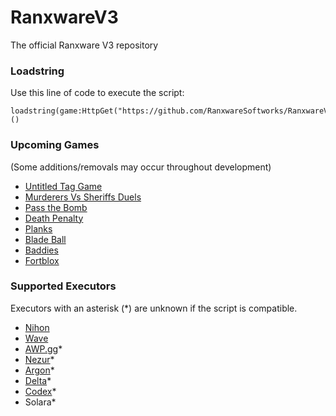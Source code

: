 # RanxwareV3
The official Ranxware V3 repository

### Loadstring
Use this line of code to execute the script:
```luau
loadstring(game:HttpGet("https://github.com/RanxwareSoftworks/RanxwareV3/raw/refs/heads/main/main.luau"))()
```

### Upcoming Games
(Some additions/removals may occur throughout development)

* [Untitled Tag Game](https://roblox.com/games/14044547200)
* [Murderers Vs Sheriffs Duels](https://roblox.com/games/12355337193)
* [Pass the Bomb](https://roblox.com/games/2961583129)
* [Death Penalty](https://roblox.com/games/15654981113)
* [Planks](https://roblox.com/games/140636953470579)
* [Blade Ball](https://roblox.com/games/13772394625)
* [Baddies](https://roblox.com/games/11158043705)
* [Fortblox](https://roblox.com/games/16605303570)

### Supported Executors
Executors with an asterisk (*) are unknown if the script is compatible.

* [Nihon](https://nihon.lol)
* [Wave](https://getwave.gg)
* [AWP.gg](https://discord.gg/awpgg)*
* [Nezur](https://nezur.io)*
* [Argon](https://getargon.xyz)*
* [Delta](https://deltaexploits.gg)*
* [Codex](https://codex.lol)*
* Solara*
